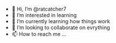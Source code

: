 - 👋 Hi, I’m @ratcatcher7
- 👀 I’m interested in learning
- 🌱 I’m currently learning how things work
- 💞️ I’m looking to collaborate on evrything
- 📫 How to reach me ...

<!---
ratcatcher7/ratcatcher7 is a ✨ special ✨ repository because its `README.md` (this file) appears on your GitHub profile.
You can click the Preview link to take a look at your changes.
--->
